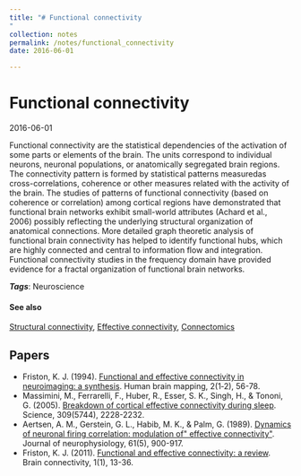 ```yaml
---
title: "# Functional connectivity
"
collection: notes
permalink: /notes/functional_connectivity
date: 2016-06-01

---
```


# Functional connectivity

2016-06-01

Functional connectivity are the statistical dependencies of the activation of some parts or elements of the brain. The units correspond to individual neurons, neuronal populations, or anatomically segregated brain regions. The connectivity pattern is formed by statistical patterns measuredas cross-correlations, coherence or other measures related with the activity of the brain.
The studies of patterns of functional connectivity (based on coherence or correlation) among cortical regions have demonstrated that functional brain networks exhibit small-world attributes (Achard et al., 2006) possibly reflecting the underlying structural organization of anatomical connections. More detailed graph theoretic analysis of functional brain connectivity has helped to identify functional hubs, which are highly connected and central to information flow and integration. Functional connectivity studies in the frequency domain have provided evidence for a fractal organization of functional brain networks.

***Tags***: Neuroscience

#### See also
[Structural connectivity](/notes/structural_connectivity), [Effective connectivity](/notes/effective_connectivity), [Connectomics](/notes/connectomics)


## Papers
* Friston, K. J. (1994). [Functional and effective connectivity in neuroimaging: a synthesis](http://citeseerx.ist.psu.edu/viewdoc/download?doi=10.1.1.516.9874&rep=rep1&type=pdf). Human brain mapping, 2(1‐2), 56-78.
* Massimini, M., Ferrarelli, F., Huber, R., Esser, S. K., Singh, H., & Tononi, G. (2005). [Breakdown of cortical effective connectivity during sleep](ftp://ftp.psy.gla.ac.uk/pub/gregor/tmseeg4Marine/massimini%20Science%202005.pdf). Science, 309(5744), 2228-2232.
* Aertsen, A. M., Gerstein, G. L., Habib, M. K., & Palm, G. (1989). [Dynamics of neuronal firing correlation: modulation of" effective connectivity"](http://citeseerx.ist.psu.edu/viewdoc/download?doi=10.1.1.324.6767&rep=rep1&type=pdf). Journal of neurophysiology, 61(5), 900-917.
* Friston, K. J. (2011). [Functional and effective connectivity: a review](http://cercor.oxfordjournals.org/content/17/10/2400.long). Brain connectivity, 1(1), 13-36.



